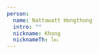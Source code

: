 ```yaml
---
person:
  name: Nattawatt Hongthong
  intro: ""
  nickname: Khong
  nicknameTh: โขง
---
```


